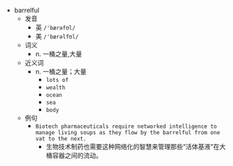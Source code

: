 - barrelful
  - 发音
    - 英 `/'bærəfʊl/`
    - 美 `/'bærəlfʊl/`
  - 词义
    - n. 一桶之量,大量
  - 近义词
    - n. 一桶之量；大量
      - `lots of`
      - `wealth`
      - `ocean`
      - `sea`
      - `body`
  - 例句
    - `Biotech pharmaceuticals require networked intelligence to manage living soups as they flow by the barrelful from one vat to the next.`
      - 生物技术制药也需要这种网络化的智慧来管理那些“活体基液”在大桶容器之间的流动。

